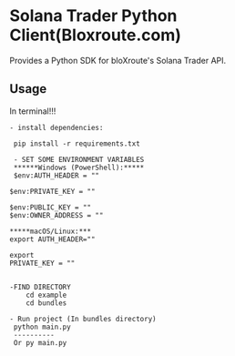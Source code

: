 # Solana Trader Python Client(Bloxroute.com)

Provides a Python SDK for bloXroute's Solana Trader API.

## Usage

In terminal!!!

```
- install dependencies:

 pip install -r requirements.txt

 - SET SOME ENVIRONMENT VARIABLES
 ******Windows (PowerShell):*****
 $env:AUTH_HEADER = ""

$env:PRIVATE_KEY = ""

$env:PUBLIC_KEY = ""
$env:OWNER_ADDRESS = ""

*****macOS/Linux:***
export AUTH_HEADER=""

export
PRIVATE_KEY = ""


-FIND DIRECTORY
    cd example
    cd bundles

- Run project (In bundles directory)
 python main.py
 ----------
 Or py main.py
```
